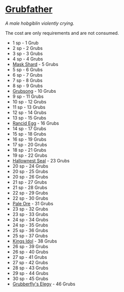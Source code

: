 # [Grubfather](https://hollowknight.wiki/w/Grubfather)

*A male hobgiblin violently crying.*

The cost are only requirements and are not consumed.

* 1 sp - 1 Grub
* 2 sp - 2 Grubs
* 3 sp - 3 Grubs
* 4 sp - 4 Grubs
* [Mask Shard](/items/mask_shard.md) - 5 Grubs
* 5 sp - 6 Grubs
* 6 sp - 7 Grubs
* 7 sp - 8 Grubs
* 8 sp - 9 Grubs
* [Grubsong](/charms/grubsong.md) - 10 Grubs
* 9 sp - 11 Grubs
* 10 sp - 12 Grubs
* 11 sp - 13 Grubs
* 12 sp - 14 Grubs
* 13 sp - 15 Grubs
* [Rancid Egg](/items/rancid_egg.md) - 16 Grubs
* 14 sp - 17 Grubs
* 15 sp - 18 Grubs
* 16 sp - 19 Grubs
* 17 sp - 20 Grubs
* 18 sp - 21 Grubs
* 19 sp - 22 Grubs
* [Hallownest Seal](/items/hallownest_seal.md) - 23 Grubs
* 20 sp - 24 Grubs
* 20 sp - 25 Grubs
* 20 sp - 26 Grubs
* 21 sp - 27 Grubs
* 21 sp - 28 Grubs
* 22 sp - 29 Grubs
* 22 sp - 30 Grubs
* [Pale Ore](/items/pale_ore.md) - 31 Grubs
* 23 sp - 32 Grubs
* 23 sp - 33 Grubs
* 24 sp - 34 Grubs
* 24 sp - 35 Grubs
* 25 sp - 36 Grubs
* 25 sp - 37 Grubs
* [Kings Idol](/items/kings_idol.md) - 38 Grubs
* 26 sp - 39 Grubs
* 26 sp - 40 Grubs
* 27 sp - 41 Grubs
* 27 sp - 42 Grubs
* 28 sp - 43 Grubs
* 29 sp - 44 Grubs
* 30 sp - 45 Grubs
* [Grubberfly's Elegy](/charms/grubberflys_elegy.md) - 46 Grubs
